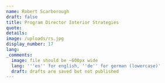 ```yaml
---
name: Robert Scarborough
draft: false
title: Program Director Interior Strategies
quote:
details:
image: /uploads/rs.jpg
display_number: 17
lang:
_comments:
  image: file should be ~600px wide
  lang: '''en'' for english, ''de'' for german (lowercase)'
  draft: drafts are saved but not published
---
```

